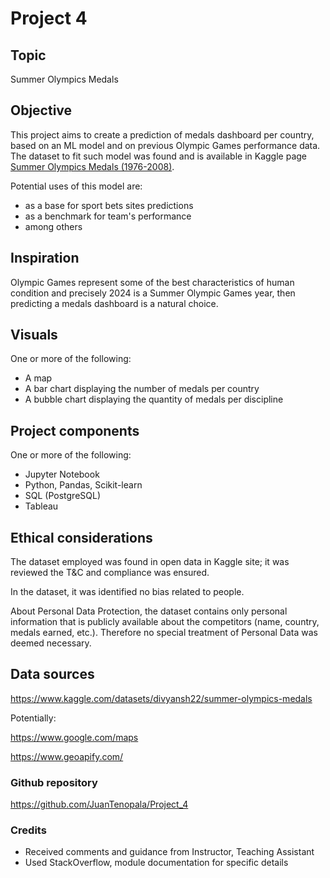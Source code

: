 # Project 4


## Topic
Summer Olympics Medals 


## Objective
This project aims to create a prediction of medals dashboard per country, based on an ML model and on previous Olympic Games performance data. The dataset to fit such model was found and is available in Kaggle page [Summer Olympics Medals (1976-2008)](https://www.kaggle.com/datasets/divyansh22/summer-olympics-medals). 

Potential uses of this model are: 
* as a base for sport bets sites predictions
* as a benchmark for team's performance 
* among others


## Inspiration
Olympic Games represent some of the best characteristics of human condition and precisely 2024 is a Summer Olympic Games year, then predicting a medals dashboard is a natural choice. 


## Visuals
One or more of the following: 
- A map  
- A bar chart displaying the number of medals per country 
- A bubble chart displaying the quantity of medals per discipline 


## Project components 
One or more of the following: 
- Jupyter Notebook 
- Python, Pandas, Scikit-learn 
- SQL (PostgreSQL) 
- Tableau 


## Ethical considerations
The dataset employed was found in open data in Kaggle site; it was reviewed the T&C and compliance was ensured. 

In the dataset, it was identified no bias related to people. 

About Personal Data Protection, the dataset contains only personal information that is publicly available about the competitors (name, country, medals earned, etc.). Therefore no special treatment of Personal Data was deemed necessary. 

## Data sources 
https://www.kaggle.com/datasets/divyansh22/summer-olympics-medals 

Potentially: 

https://www.google.com/maps 

https://www.geoapify.com/


### Github repository 
https://github.com/JuanTenopala/Project_4


### Credits 
* Received comments and guidance from Instructor, Teaching Assistant 
* Used StackOverflow, module documentation for specific details 
